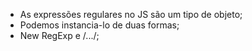 * As expressões regulares no JS são um tipo de objeto;
* Podemos instancia-lo de duas formas;
* New RegExp e /.../;